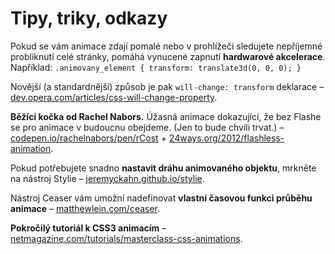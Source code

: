 Tipy, triky, odkazy
===================

Pokud se vám animace zdají pomalé nebo v prohlížeči sledujete nepříjemné probliknutí celé stránky, pomáhá vynucené zapnutí **hardwarové akcelerace**. Například: `.animovany_element { transform: translate3d(0, 0, 0); }` 

Novější (a standardnější) způsob je pak `will-change: transform` deklarace – [dev.opera.com/articles/css-will-change-property](https://dev.opera.com/articles/css-will-change-property/).

**Běžící kočka od Rachel Nabors.** Úžasná animace dokazující, že bez Flashe se pro animace v budoucnu obejdeme. (Jen to bude chvíli trvat.)  – [codepen.io/rachelnabors/pen/rCost](http://codepen.io/rachelnabors/pen/rCost) + [24ways.org/2012/flashless-animation](http://24ways.org/2012/flashless-animation/).

Pokud potřebujete snadno **nastavit dráhu animovaného objektu**, mrkněte na  nástroj Stylie – [jeremyckahn.github.io/stylie](http://jeremyckahn.github.io/stylie/).

Nástroj Ceaser vám umožní nadefinovat **vlastní časovou funkci průběhu animace** – [matthewlein.com/ceaser](http://matthewlein.com/ceaser/).

**Pokročilý tutoriál k CSS3 animacím** – [netmagazine.com/tutorials/masterclass-css-animations](http://www.netmagazine.com/tutorials/masterclass-css-animations).
